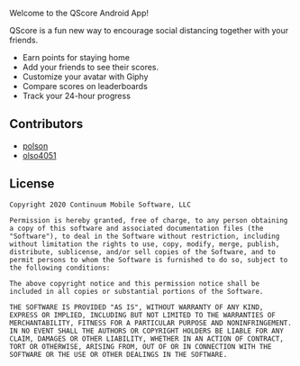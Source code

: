 Welcome to the QScore Android App!

QScore is a fun new way to encourage social distancing together with your friends.  
* Earn points for staying home
* Add your friends to see their scores.  
* Customize your avatar with Giphy
* Compare scores on leaderboards
* Track your 24-hour progress

## Contributors
* [polson](https://github.com/polson)
* [olso4051](https://github.com/olso4051)


## License
```
Copyright 2020 Continuum Mobile Software, LLC  
  
Permission is hereby granted, free of charge, to any person obtaining a copy of this software and associated documentation files (the "Software"), to deal in the Software without restriction, including without limitation the rights to use, copy, modify, merge, publish, distribute, sublicense, and/or sell copies of the Software, and to permit persons to whom the Software is furnished to do so, subject to the following conditions:  
  
The above copyright notice and this permission notice shall be included in all copies or substantial portions of the Software.  
  
THE SOFTWARE IS PROVIDED "AS IS", WITHOUT WARRANTY OF ANY KIND, EXPRESS OR IMPLIED, INCLUDING BUT NOT LIMITED TO THE WARRANTIES OF MERCHANTABILITY, FITNESS FOR A PARTICULAR PURPOSE AND NONINFRINGEMENT. IN NO EVENT SHALL THE AUTHORS OR COPYRIGHT HOLDERS BE LIABLE FOR ANY CLAIM, DAMAGES OR OTHER LIABILITY, WHETHER IN AN ACTION OF CONTRACT, TORT OR OTHERWISE, ARISING FROM, OUT OF OR IN CONNECTION WITH THE SOFTWARE OR THE USE OR OTHER DEALINGS IN THE SOFTWARE.  
```
